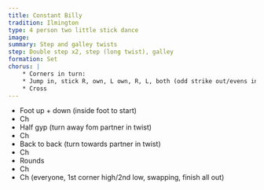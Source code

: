 ```yaml
---
title: Constant Billy
tradition: Ilmington
type: 4 person two little stick dance
image: 
summary: Step and galley twists
step: Double step x2, step (long twist), galley
formation: Set
chorus: | 
    * Corners in turn:
    * Jump in, stick R, own, L own, R, L, both (odd strike out/evens in)
    * Cross
---
```

* Foot up + down (inside foot to start)
* Ch
* Half gyp (turn away fom partner in twist)
* Ch
* Back to back (turn towards partner in twist)
* Ch
* Rounds
* Ch
* Ch (everyone, 1st corner high/2nd low, swapping, finish all out)
